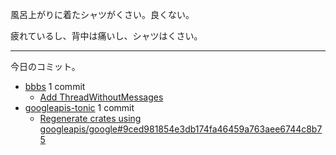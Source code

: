 風呂上がりに着たシャツがくさい。良くない。

疲れているし、背中は痛いし、シャツはくさい。

---

今日のコミット。

- [bbbs](https://github.com/bouzuya/bbbs) 1 commit
  - [Add ThreadWithoutMessages](https://github.com/bouzuya/bbbs/commit/aa61f4c213857a276ad93f255cbf2408f9047b93)
- [googleapis-tonic](https://github.com/bouzuya/googleapis-tonic) 1 commit
  - [Regenerate crates using googleapis/google#9ced981854e3db174fa46459a763aee6744c8b75](https://github.com/bouzuya/googleapis-tonic/commit/48a5e348c7b10fd99b1a3838b5b3cb7bf8b0a98f)

